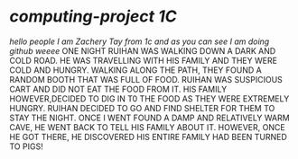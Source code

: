 # *computing-project 1C*
_hello people_
_I am Zachery Tay from 1c and as you can see I am doing github weeee_
ONE NIGHT RUIHAN WAS WALKING DOWN A DARK AND COLD ROAD. HE WAS TRAVELLING WITH HIS FAMILY AND THEY WERE COLD AND HUNGRY. WALKING ALONG THE PATH, THEY FOUND A RANDOM BOOTH THAT WAS FULL OF FOOD. RUIHAN WAS SUSPICIOUS CART AND DID NOT EAT THE FOOD FROM IT. HIS FAMILY HOWEVER,DECIDED TO DIG IN T0 THE FOOD AS THEY WERE EXTREMELY HUNGRY. RUIHAN DECIDED TO GO AND FIND SHELTER FOR THEM TO STAY THE NIGHT. ONCE I WENT FOUND A DAMP AND RELATIVELY WARM CAVE, HE WENT BACK TO TELL HIS FAMILY ABOUT IT. HOWEVER, ONCE HE GOT THERE, HE DISCOVERED HIS ENTIRE FAMILY HAD BEEN TURNED TO PIGS! 

